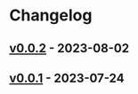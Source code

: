 # Changelog

## [v0.0.2](https://github.com/ono-max/vscode-launchable/compare/v0.0.1...v0.0.2) - 2023-08-02

## [v0.0.1](https://github.com/ono-max/vscode-launchable/commits/v0.0.1) - 2023-07-24
